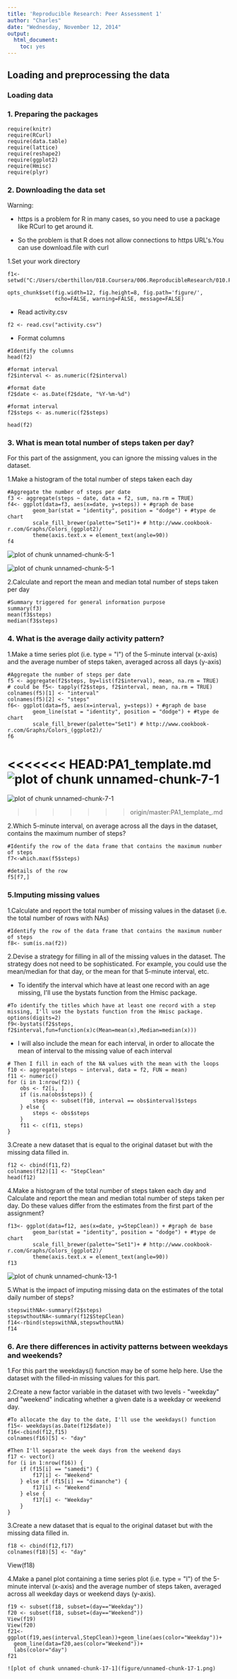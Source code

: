 ```yaml
---
title: 'Reproducible Research: Peer Assessment 1'
author: "Charles"
date: "Wednesday, November 12, 2014"
output:
  html_document:
    toc: yes
---
```


## Loading and preprocessing the data
### Loading data
### 1. Preparing the packages

```{r, echo=FALSE}
require(knitr)
require(RCurl)
require(data.table)
require(lattice)
require(reshape2)
require(ggplot2)
require(Hmisc)
require(plyr)
```


### 2. Downloading the data set

Warning: 

+ https is a problem for R in many cases, so you need to use a package like RCurl to get around it.

+ So the problem is that R does not allow connections to https URL's.You can use download.file with curl

1.Set your work directory
```{r, echo=FALSE}
f1<-setwd("C:/Users/cberthillon/018.Coursera/006.ReproducibleResearch/010.PeerAssessment1")

```

```{r global_options, include=FALSE}
opts_chunk$set(fig.width=12, fig.height=8, fig.path='figure/',
               echo=FALSE, warning=FALSE, message=FALSE)
```

+ Read activity.csv
```{r}
f2 <- read.csv("activity.csv")
```

+ Format columns


```{r}
#Identify the columns
head(f2)

#format interval
f2$interval <- as.numeric(f2$interval)

#format date
f2$date <- as.Date(f2$date, "%Y-%m-%d")

#format interval
f2$steps <- as.numeric(f2$steps)

head(f2)
```

### 3. What is mean total number of steps taken per day?

For this part of the assignment, you can ignore the missing values in the dataset.

1.Make a histogram of the total number of steps taken each day

```{r}
#Aggregate the number of steps per date
f3 <- aggregate(steps ~ date, data = f2, sum, na.rm = TRUE)
f4<- ggplot(data=f3, aes(x=date, y=steps)) + #graph de base
        geom_bar(stat = "identity", position = "dodge") + #type de chart
        scale_fill_brewer(palette="Set1")+ # http://www.cookbook-r.com/Graphs/Colors_(ggplot2)/
        theme(axis.text.x = element_text(angle=90))
f4
```
![plot of chunk unnamed-chunk-5-1](figure/unnamed-chunk-5-1.png) 

![plot of chunk unnamed-chunk-5-1](figure/unnamed-chunk-5-1.png) 

2.Calculate and report the mean and median total number of steps taken per day
```{r}
#Summary triggered for general information purpose
summary(f3)
mean(f3$steps)
median(f3$steps)
```

### 4. What is the average daily activity pattern?

1.Make a time series plot (i.e. type = "l") of the 5-minute interval (x-axis) and the average number of steps taken, averaged across all days (y-axis)

```{r}
#Aggregate the number of steps per date
f5 <- aggregate(f2$steps, by=list(f2$interval), mean, na.rm = TRUE) 
# could be f5<- tapply(f2$steps, f2$interval, mean, na.rm = TRUE)
colnames(f5)[1] <- "interval"
colnames(f5)[2] <- "steps"
f6<- ggplot(data=f5, aes(x=interval, y=steps)) + #graph de base
        geom_line(stat = "identity", position = "dodge") + #type de chart
        scale_fill_brewer(palette="Set1") # http://www.cookbook-r.com/Graphs/Colors_(ggplot2)/
f6
```
<<<<<<< HEAD:PA1_template.md
![plot of chunk unnamed-chunk-7-1](figure/unnamed-chunk-7-1.png)
=======
![plot of chunk unnamed-chunk-7-1](figure/unnamed-chunk-7-1.png) 
>>>>>>> origin/master:PA1_template_.md

2.Which 5-minute interval, on average across all the days in the dataset, contains the maximum number of steps?

```{r}
#Identify the row of the data frame that contains the maximum number of steps
f7<-which.max(f5$steps)  

#details of the row
f5[f7,]
```

### 5.Imputing missing values

1.Calculate and report the total number of missing values in the dataset (i.e. the total number of rows with NAs)

```{r}
#Identify the row of the data frame that contains the maximum number of steps
f8<- sum(is.na(f2)) 
```

2.Devise a strategy for filling in all of the missing values in the dataset. The strategy does not need to be sophisticated. For example, you could use the mean/median for that day, or the mean for that 5-minute interval, etc.

+ To identify the interval which have at least one record with an age missing, I'll use the bystats function from the Hmisc package.


```{r}
#To identify the titles which have at least one record with a step missing, I'll use the bystats function from the Hmisc package.
options(digits=2)
f9<-bystats(f2$steps, f2$interval,fun=function(x)c(Mean=mean(x),Median=median(x)))
```


+ I will also include the mean for each interval, in order to allocate the mean of interval to the missing value of each interval

```{r}
# Then I fill in each of the NA values with the mean with the loops
f10 <- aggregate(steps ~ interval, data = f2, FUN = mean)
f11 <- numeric()
for (i in 1:nrow(f2)) {
    obs <- f2[i, ]
    if (is.na(obs$steps)) {
        steps <- subset(f10, interval == obs$interval)$steps
    } else {
        steps <- obs$steps
    }
    f11 <- c(f11, steps)
}

```

3.Create a new dataset that is equal to the original dataset but with the missing data filled in.

```{r}
f12 <- cbind(f11,f2)
colnames(f12)[1] <- "StepClean"
head(f12)
```

4.Make a histogram of the total number of steps taken each day and Calculate and report the mean and median total number of steps taken per day. Do these values differ from the estimates from the first part of the assignment?
```{r}
f13<- ggplot(data=f12, aes(x=date, y=StepClean)) + #graph de base
        geom_bar(stat = "identity", position = "dodge") + #type de chart
        scale_fill_brewer(palette="Set1")+ # http://www.cookbook-r.com/Graphs/Colors_(ggplot2)/
        theme(axis.text.x = element_text(angle=90))
f13
```
![plot of chunk unnamed-chunk-13-1](figure/unnamed-chunk-13-1.png) 

5.What is the impact of imputing missing data on the estimates of the total daily number of steps?
```{r}
stepswithNA<-summary(f2$steps)
stepswthoutNA<-summary(f12$StepClean)
f14<-rbind(stepswithNA,stepswthoutNA)
f14
```

### 6. Are there differences in activity patterns between weekdays and weekends?

1.For this part the weekdays() function may be of some help here. Use the dataset with the filled-in missing values for this part.

2.Create a new factor variable in the dataset with two levels - "weekday" and "weekend" indicating whether a given date is a weekday or weekend day.

```{r}
#To allocate the day to the date, I'll use the weekdays() function
f15<- weekdays(as.Date(f12$date))
f16<-cbind(f12,f15)
colnames(f16)[5] <- "day"

#Then I'll separate the week days from the weekend days
f17 <- vector()
for (i in 1:nrow(f16)) {
    if (f15[i] == "samedi") {
        f17[i] <- "Weekend"
    } else if (f15[i] == "dimanche") {
        f17[i] <- "Weekend"
    } else {
        f17[i] <- "Weekday"
    }
}

```

3.Create a new dataset that is equal to the original dataset but with the missing data filled in.

```{r}
f18 <- cbind(f12,f17)
colnames(f18)[5] <- "day"
```
View(f18)

4.Make a panel plot containing a time series plot (i.e. type = "l") of the 5-minute interval (x-axis) and the average number of steps taken, averaged across all weekday days or weekend days (y-axis). 

```{r}
f19 <- subset(f18, subset=(day=="Weekday"))
f20 <- subset(f18, subset=(day=="Weekend"))
View(f19)
View(f20)
f21<-ggplot(f19,aes(interval,StepClean))+geom_line(aes(color="Weekday"))+
  geom_line(data=f20,aes(color="Weekend"))+
  labs(color="day")
f21

![plot of chunk unnamed-chunk-17-1](figure/unnamed-chunk-17-1.png)
